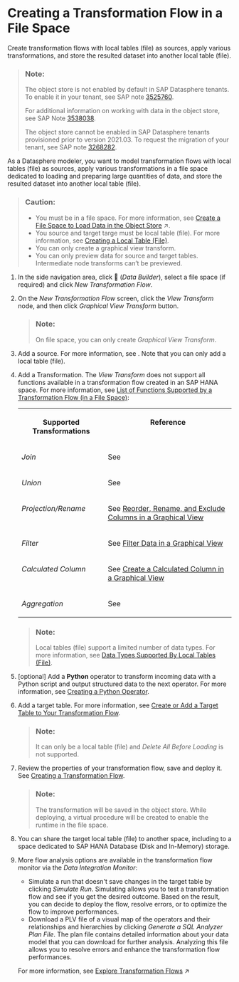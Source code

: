 <!-- loiob917baf0431343bea8381fa37e12eeb8 -->

<link rel="stylesheet" type="text/css" href="../css/sap-icons.css"/>

# Creating a Transformation Flow in a File Space

Create transformation flows with local tables \(file\) as sources, apply various transformations, and store the resulted dataset into another local table \(file\).

> ### Note:  
> The object store is not enabled by default in SAP Datasphere tenants. To enable it in your tenant, see SAP note [3525760](https://me.sap.com/notes/3525760).
> 
> For additional information on working with data in the object store, see SAP Note [3538038](https://me.sap.com/notes/3538038).
> 
> The object store cannot be enabled in SAP Datasphere tenants provisioned prior to version 2021.03. To request the migration of your tenant, see SAP note [3268282](https://me.sap.com/notes/3268282).

As a Datasphere modeler, you want to model transformation flows with local tables \(file\) as sources, apply various transformations in a file space dedicated to loading and preparing large quantities of data, and store the resulted dataset into another local table \(file\).

> ### Caution:  
> -   You must be in a file space. For more information, see [Create a File Space to Load Data in the Object Store](https://help.sap.com/viewer/935116dd7c324355803d4b85809cec97/DEV_CURRENT/en-US/947444683e524cfd9169d7671b72ba0c.html "Create a space with SAP HANA data lake files storage in the object store, allocate compute resources and assign one or more users to allow them to start acquiring and preparing data. File spaces are intended for loading and preparing large quantities of data in an inexpensive inbound staging area.") :arrow_upper_right:.
> -   You source and target targe must be local table \(file\). For more information, see [Creating a Local Table \(File\)](creating-a-local-table-file-d21881b.md).
> -   You can only create a graphical view transform.
> -   You can only preview data for source and target tables. Intermediate node transforms can’t be previewed.

1.  In the side navigation area, click <span class="FPA-icons-V3"></span> \(*Data Builder*\), select a file space \(if required\) and click *New Transformation Flow*.
2.  On the *New Transformation Flow* screen, click the *View Transform* node, and then click *Graphical View Transform* button.

    > ### Note:  
    > On file space, you can only create *Graphical View Transform*.

3.  Add a source. For more information, see  <?sap-ot O2O class="- topic/xref " href="ec702fe3b1134f278c5c538b447b7435.xml" text="" desc="" xtrc="xref:3" xtrf="file:/home/builder/src/dita-all/sqq1737416514784/loioc25299a38b6448f889a43b42c9e5897d_en-US/src/content/localization/en-us/b917baf0431343bea8381fa37e12eeb8.xml" output-class="" outputTopicFile="file:/home/builder/tp.net.sf.dita-ot/2.3/plugins/com.elovirta.dita.markdown_1.3.0/xsl/dita2markdownImpl.xsl" ?> . Note that you can only add a local table \(file\).
4.  Add a Transformation. The *View Transform* does not support all functions available in a transformation flow created in an SAP HANA space. For more information, see [List of Functions Supported by a Transformation Flow \(in a File Space\)](list-of-functions-supported-by-a-transformation-flow-in-a-file-s-37e737f.md):


    <table>
    <tr>
    <th valign="top">

    Supported Transformations
    
    </th>
    <th valign="top">

    Reference
    
    </th>
    </tr>
    <tr>
    <td valign="top">
    
    *Join*
    
    </td>
    <td valign="top">
    
    See  <?sap-ot O2O class="- topic/xref " href="bcb5f48ec99242da8f2cb3483b8409b7.xml" text="" desc="" xtrc="xref:5" xtrf="file:/home/builder/src/dita-all/sqq1737416514784/loioc25299a38b6448f889a43b42c9e5897d_en-US/src/content/localization/en-us/b917baf0431343bea8381fa37e12eeb8.xml" output-class="" outputTopicFile="file:/home/builder/tp.net.sf.dita-ot/2.3/plugins/com.elovirta.dita.markdown_1.3.0/xsl/dita2markdownImpl.xsl" ?> 
    
    </td>
    </tr>
    <tr>
    <td valign="top">
    
    *Union*
    
    </td>
    <td valign="top">
    
    See  <?sap-ot O2O class="- topic/xref " href="9cd6fbf4710e4a31a3fd5246302ed9ec.xml" text="" desc="" xtrc="xref:6" xtrf="file:/home/builder/src/dita-all/sqq1737416514784/loioc25299a38b6448f889a43b42c9e5897d_en-US/src/content/localization/en-us/b917baf0431343bea8381fa37e12eeb8.xml" output-class="" outputTopicFile="file:/home/builder/tp.net.sf.dita-ot/2.3/plugins/com.elovirta.dita.markdown_1.3.0/xsl/dita2markdownImpl.xsl" ?> 
    
    </td>
    </tr>
    <tr>
    <td valign="top">
    
    *Projection/Rename*
    
    </td>
    <td valign="top">
    
    See [Reorder, Rename, and Exclude Columns in a Graphical View](../reorder-rename-and-exclude-columns-in-a-graphical-view-b846d0d.md)
    
    </td>
    </tr>
    <tr>
    <td valign="top">
    
    *Filter*
    
    </td>
    <td valign="top">
    
    See [Filter Data in a Graphical View](../filter-data-in-a-graphical-view-6f6fa18.md)
    
    </td>
    </tr>
    <tr>
    <td valign="top">
    
    *Calculated Column*
    
    </td>
    <td valign="top">
    
    See [Create a Calculated Column in a Graphical View](../create-a-calculated-column-in-a-graphical-view-3897f48.md)
    
    </td>
    </tr>
    <tr>
    <td valign="top">
    
    *Aggregation*
    
    </td>
    <td valign="top">
    
    See  <?sap-ot O2O class="- topic/xref " href="f368ba00de89482e8034d2c7281c255b.xml" text="" desc="" xtrc="xref:10" xtrf="file:/home/builder/src/dita-all/sqq1737416514784/loioc25299a38b6448f889a43b42c9e5897d_en-US/src/content/localization/en-us/b917baf0431343bea8381fa37e12eeb8.xml" output-class="" outputTopicFile="file:/home/builder/tp.net.sf.dita-ot/2.3/plugins/com.elovirta.dita.markdown_1.3.0/xsl/dita2markdownImpl.xsl" ?> 
    
    </td>
    </tr>
    </table>
    
    > ### Note:  
    > Local tables \(file\) support a limited number of data types. For more information, see [Data Types Supported By Local Tables \(File\)](data-types-supported-by-local-tables-file-2f39104.md).

5.  \[optional\] Add a **Python** operator to transform incoming data with a Python script and output structured data to the next operator. For more information, see [Creating a Python Operator](creating-a-python-operator-a747acf.md).
6.  Add a target table. For more information, see [Create or Add a Target Table to Your Transformation Flow](../create-or-add-a-target-table-to-your-transformation-flow-0950746.md).

    > ### Note:  
    > It can only be a local table \(file\) and *Delete All Before Loading* is not supported.

7.  Review the properties of your transformation flow, save and deploy it. See [Creating a Transformation Flow](../creating-a-transformation-flow-f7161e6.md).

    > ### Note:  
    > The transformation will be saved in the object store. While deploying, a virtual procedure will be created to enable the runtime in the file space.

8.  You can share the target local table \(file\) to another space, including to a space dedicated to SAP HANA Database \(Disk and In-Memory\) storage.
9.  More flow analysis options are available in the transformation flow monitor via the *Data Integration Monitor*:

    -   Simulate a run that doesn't save changes in the target table by clicking *Simulate Run*. Simulating allows you to test a transformation flow and see if you get the desired outcome. Based on the result, you can decide to deploy the flow, resolve errors, or to optimize the flow to improve performances.
    -   Download a PLV file of a visual map of the operators and their relationships and hierarchies by clicking *Generate a SQL Analyzer Plan File*. The plan file contains detailed information about your data model that you can download for further analysis. Analyzing this file allows you to resolve errors and enhance the transformation flow performances.

    For more information, see [Explore Transformation Flows](https://help.sap.com/viewer/9f36ca35bc6145e4acdef6b4d852d560/DEV_CURRENT/en-US/7588192bf4cd4e3db43704239ba4d366.html "Use Run with Settings to explore graphical or SQL views and the entities they consume in a transformation flow.") :arrow_upper_right:


